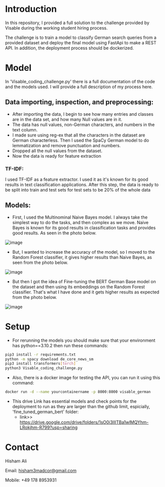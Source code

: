# Introduction

In this repository, I provided a full solution to the challenge provided by Visable during the working student hiring process. 

The challenge is to train a model to classify German search queries from a provided dataset and deploy the final model using FastApi to make a REST API. In addition, the deployment process should be dockerized.

# Model

In 'Visable_coding_challenge.py' there is a full documentation of the code and the models used. I will provide a full description of my process here.

## Data importing, inspection, and preprocessing:

* After importing the data, I begin to see how many entries and classes are in the data set, and how many Null values are in it.
* The data has null values, non-German characters, and numbers in the text column.
* I made sure using reg-ex that all the characters in the dataset are German characterless. Then I used the SpaCy German model to do lemmatization and remove punctuation and numbers.
* Dropped all the null values from the dataset.
* Now the data is ready for feature extraction

### TF-IDF:

I used TF-IDF as a feature extractor. I used it as it's known for its good results in text classification applications. After this step, the data is ready to be split  into train and test sets for test sets to be 20% of the whole data

## Models:

* First, I used the Multinominal Naive Bayes model. I always take the simplest way to do the tasks, and then complex as we move. Naive Bayes is known for its good results in classification tasks and provides good results. As seen in the photo below.

![image](https://github.com/hishammadcor/HisAli753/assets/32823502/220f7943-b8b4-487c-b9d5-b32f0b7be676)


* But, I wanted to increase the accuracy of the model, so I moved to the Random Forest classifier, it gives higher results than Naive Bayes, as seen from the photo below.

![image](https://github.com/hishammadcor/HisAli753/assets/32823502/a965972c-260d-455a-bae8-eb3742ebfdfd)



* But then I got the idea of Fine-tuning the BERT German Base model on the dataset and then using its embeddings on the Random Forest classifier. That's what I have done and it gets higher results as expected from the photo below.

![image](https://github.com/hishammadcor/HisAli753/assets/32823502/d1e2b536-c0f4-4c29-824e-e8a370ceb163)



# Setup

* For rerunning the models you should make sure that your environment has python==3.10.2 then run these commands:

```bash
pip3 install -r requirements.txt
python -m spacy download de_core_news_sm
pip3 install transformers[torch]
python3 Visable_coding_challenge.py
```

* Also, there is a docker image for testing the API, you can run it using this command:

```bash
docker run -d --name yourcontainername -p 8000:8000 visable_german
```

* This drive Link has essential models and check points for the deployment to run as they are larger than the github limit, espicially, 'fine_tuned_german_bert' folder:
  * link>> https://drive.google.com/drive/folders/1sO0i3lIITBa1wlMQYhm-LRokjhm-R799?usp=sharing



# Contact

Hisham Ali

Email: hisham3madcor@gmail.com

Mobile: +49 178 8953931
